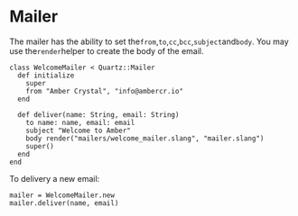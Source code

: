 # Mailer

The mailer has the ability to set the`from`,`to`,`cc`,`bcc`,`subject`and`body`. You may use the`render`helper to create the body of the email.

```crystal
class WelcomeMailer < Quartz::Mailer
  def initialize
    super
    from "Amber Crystal", "info@ambercr.io"
  end

  def deliver(name: String, email: String)
    to name: name, email: email
    subject "Welcome to Amber"
    body render("mailers/welcome_mailer.slang", "mailer.slang")
    super()
  end
end
```

To delivery a new email:

```crystal
mailer = WelcomeMailer.new
mailer.deliver(name, email)
```





